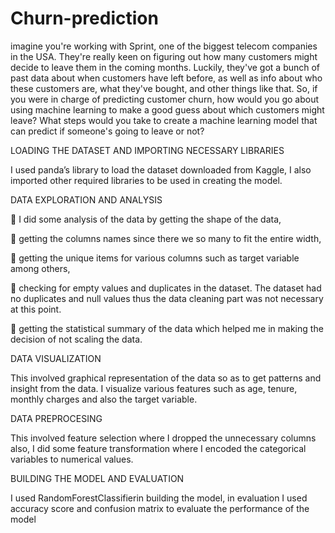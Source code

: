 # Churn-prediction

imagine you're working with Sprint, one of the biggest telecom companies in the USA. They're really keen on figuring out how many customers might decide to leave them in the coming months. Luckily, they've got a bunch of past data about when customers have left before, as well as info about who these customers are, what they've bought, and other things like that.
   So, if you were in charge of predicting customer churn, how would you go about using machine learning to make a good guess about which customers might leave? What steps would you take to create a machine learning model that can predict if someone's going to leave or not? 

   
LOADING THE DATASET AND IMPORTING NECESSARY LIBRARIES

I used panda’s library to load the dataset downloaded from Kaggle, I also imported other required libraries to be used in creating the model.


DATA EXPLORATION AND ANALYSIS

	I did some analysis of the data by getting the shape of the data, 

	getting the columns names since there we so many to fit the entire width,

	getting the unique items for various columns such as target variable among others, 

	checking for empty values and duplicates in the dataset. The dataset had no duplicates and null values thus the data cleaning part was not necessary at this point.

	getting the statistical summary of the data which helped me in making the decision of not scaling the data.


DATA VISUALIZATION 

This involved graphical representation of the data so as to get patterns and insight from the data. I visualize various features such as age, tenure, monthly charges and also the target variable.


DATA PREPROCESING

This involved feature selection where I dropped the unnecessary columns also, I did some feature transformation where I encoded the categorical variables to numerical values.


BUILDING THE MODEL AND EVALUATION

I used RandomForestClassifierin building the model, in evaluation I used accuracy score and confusion matrix to evaluate the performance of the model
